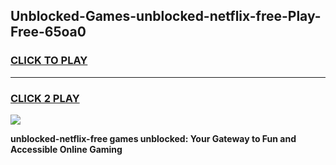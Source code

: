 
## Unblocked-Games-unblocked-netflix-free-Play-Free-65oa0
<h3>
<a href="https://premium76.site?title=unblocked-netflix-free&ref=21A">CLICK TO PLAY</a></h3>
<hr>

<h3>
<a href="https://premium76.site?title=unblocked-netflix-free&ref=21A">CLICK 2 PLAY</a>
  
</h3>

<a href="https://premium76.site?title=unblocked-netflix-free&ref=21A"><img src="https://clearcache.store/games.png"></a>


**unblocked-netflix-free games unblocked: Your Gateway to Fun and Accessible Online Gaming**
